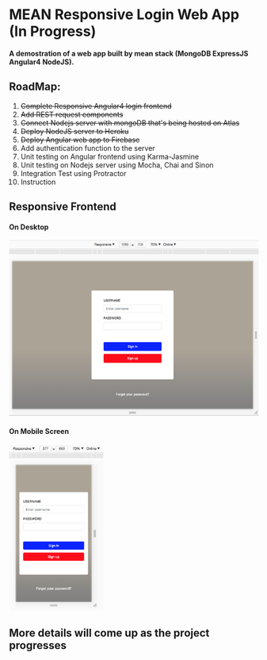 # MEAN Responsive Login Web App (In Progress)
**A demostration of a web app built by mean stack (MongoDB ExpressJS Angular4 NodeJS).**

## RoadMap:
  1. ~~Complete Responsive Angular4 login frontend~~
  1. ~~Add REST request components~~
  1. ~~Connect Nodejs server with mongoDB that's being hosted on Atlas~~
  1. ~~Deploy NodeJS server to Heroku~~
  1. ~~Deploy Angular web app to Firebase~~
  1. Add authentication function to the server
  1. Unit testing on Angular frontend using Karma-Jasmine
  1. Unit testing on Nodejs server using Mocha, Chai and Sinon
  1. Integration Test using Protractor
  1. Instruction

## Responsive Frontend
#### On Desktop
<img src="./imgs/rwd-desktop.png" width="633" height="354" />

#### On Mobile Screen
<img src="./imgs/rwd-mobile.png" width="190" height="335" />

## More details will come up as the project progresses